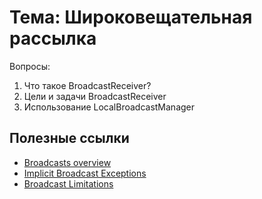 # Тема: Широковещательная рассылка


Вопросы:

1.	Что такое BroadcastReceiver?
2.	Цели и задачи BroadcastReceiver
3.	Использование LocalBroadcastManager

	
## Полезные ссылки

* [Broadcasts overview](https://developer.android.com/guide/components/broadcasts)
* [Implicit Broadcast Exceptions](https://developer.android.com/guide/components/broadcast-exceptions)
* [Broadcast Limitations](https://developer.android.com/about/versions/oreo/background#broadcasts)

